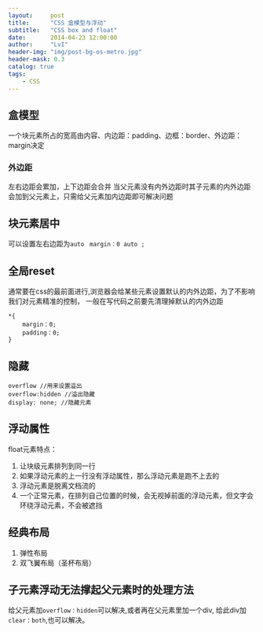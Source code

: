 ```yaml
---
layout:     post
title:      "CSS 盒模型与浮动"
subtitle:   "CSS box and float"
date:       2014-04-23 12:00:00
author:     "LvI"
header-img: "img/post-bg-os-metro.jpg"
header-mask: 0.3
catalog: true
tags:
    - CSS
---
```



## 盒模型

一个块元素所占的宽高由内容、内边距：padding、边框：border、外边距：margin决定

### 外边距

左右边距会累加，上下边距会合并
当父元素没有内外边距时其子元素的内外边距会加到父元素上，只需给父元素加内边距即可解决问题

## 块元素居中

可以设置左右边距为`auto `
`margin：0 auto ;`

## 全局reset

通常要在css的最前面进行,浏览器会给某些元素设置默认的内外边距，为了不影响我们对元素精准的控制，
一般在写代码之前要先清理掉默认的内外边距

```
*{
	margin：0;
	padding：0;
}
```

## 隐藏

```
overflow //用来设置溢出 
overflow:hidden //溢出隐藏 
display: none; //隐藏元素
```

## 浮动属性

float元素特点：
1. 让块级元素排列到同一行 
2. 如果浮动元素的上一行没有浮动属性，那么浮动元素是跑不上去的
3. 浮动元素是脱离文档流的
4. 一个正常元素，在排列自己位置的时候，会无视掉前面的浮动元素，但文字会环绕浮动元素，不会被遮挡 

## 经典布局

1. 弹性布局
2. 双飞翼布局（圣杯布局）

## 子元素浮动无法撑起父元素时的处理方法

给父元素加`overflow：hidden`可以解决,或者再在父元素里加一个div,
给此div加`clear：both`,也可以解决。
